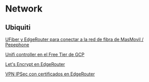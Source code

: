 # Network

## Ubiquiti

[UFiber y EdgeRouter para conectar a la red de fibra de MasMovil / Pepephone](network/ufiber_edgerouter.md)

[Unifi controller en el Free Tier de GCP](network/unifi_gcp.md)

[Let's Encrypt en EdgeRouter](network/letsecnrypt_edgerouter.md)

[VPN IPSec con certificados en EdgeRouter](network/vpn_ipsec_edgerouter.md)

